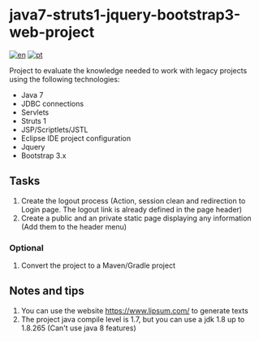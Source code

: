 # java7-struts1-jquery-bootstrap3-web-project

[![en](https://img.shields.io/badge/lang-en-red.svg)](./README.md)
[![pt](https://img.shields.io/badge/lang-pt--br-green.svg)](./README-PT.md)

Project to evaluate the knowledge needed to work with legacy projects using the following technologies:

- Java 7
- JDBC connections
- Servlets
- Struts 1
- JSP/Scriptlets/JSTL
- Eclipse IDE project configuration
- Jquery
- Bootstrap 3.x

## Tasks

1. Create the logout process (Action, session clean and redirection to Login page. The logout link is already defined in the page header)
1. Create a public and an private static page displaying any information (Add them to the header menu)

### Optional

1. Convert the project to a Maven/Gradle project

## Notes and tips

1. You can use the website https://www.lipsum.com/ to generate texts
1. The project java compile level is 1.7, but you can use a jdk 1.8 up to 1.8.265 (Can't use java 8 features)